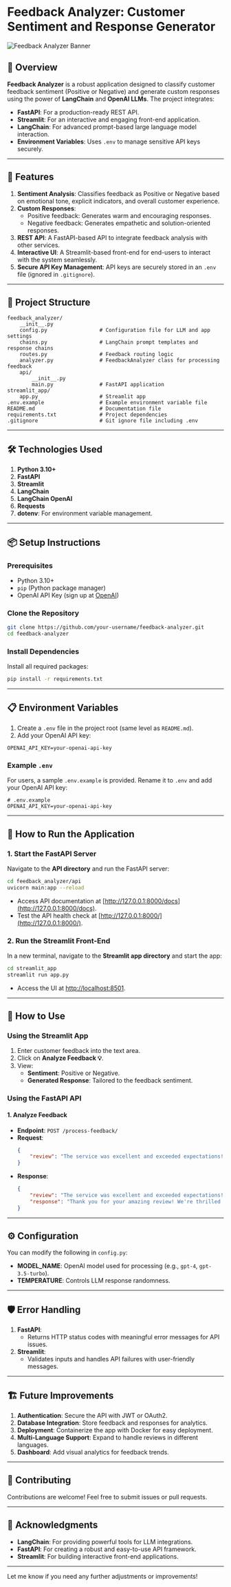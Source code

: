 # Feedback Analyzer: Customer Sentiment and Response Generator

![Feedback Analyzer Banner](https://via.placeholder.com/800x200.png?text=Feedback+Analyzer+%7C+Sentiment+Analysis+and+Response+Generation)

## 🌟 **Overview**
**Feedback Analyzer** is a robust application designed to classify customer feedback sentiment (Positive or Negative) and generate custom responses using the power of **LangChain** and **OpenAI LLMs**. The project integrates:
- **FastAPI**: For a production-ready REST API.
- **Streamlit**: For an interactive and engaging front-end application.
- **LangChain**: For advanced prompt-based large language model interaction.
- **Environment Variables**: Uses `.env` to manage sensitive API keys securely.


---

## 🚀 **Features**
1. **Sentiment Analysis**: Classifies feedback as Positive or Negative based on emotional tone, explicit indicators, and overall customer experience.
2. **Custom Responses**: 
   - Positive feedback: Generates warm and encouraging responses.
   - Negative feedback: Generates empathetic and solution-oriented responses.
3. **REST API**: A FastAPI-based API to integrate feedback analysis with other services.
4. **Interactive UI**: A Streamlit-based front-end for end-users to interact with the system seamlessly.
5. **Secure API Key Management**: API keys are securely stored in an `.env` file (ignored in `.gitignore`).

---

## 📂 **Project Structure**
```
feedback_analyzer/
    __init__.py
    config.py                 # Configuration file for LLM and app settings
    chains.py                 # LangChain prompt templates and response chains
    routes.py                 # Feedback routing logic
    analyzer.py               # FeedbackAnalyzer class for processing feedback
    api/
        __init__.py
        main.py               # FastAPI application
streamlit_app/
    app.py                    # Streamlit app
.env.example                  # Example environment variable file
README.md                     # Documentation file
requirements.txt              # Project dependencies
.gitignore                    # Git ignore file including .env
```

---

## 🛠️ **Technologies Used**
1. **Python 3.10+**
2. **FastAPI**
3. **Streamlit**
4. **LangChain**
5. **LangChain OpenAI**
6. **Requests**
7. **dotenv**: For environment variable management.

---

## 📦 **Setup Instructions**
### Prerequisites
- Python 3.10+
- `pip` (Python package manager)
- OpenAI API Key (sign up at [OpenAI](https://platform.openai.com/signup))

### Clone the Repository
```bash
git clone https://github.com/your-username/feedback-analyzer.git
cd feedback-analyzer
```

### Install Dependencies
Install all required packages:
```bash
pip install -r requirements.txt
```

---

## 📋 **Environment Variables**
1. Create a `.env` file in the project root (same level as `README.md`).
2. Add your OpenAI API key:
```plaintext
OPENAI_API_KEY=your-openai-api-key
```

### Example `.env`
For users, a sample `.env.example` is provided. Rename it to `.env` and add your OpenAI API key:
```plaintext
# .env.example
OPENAI_API_KEY=your-openai-api-key
```

---

## 🚀 **How to Run the Application**

### 1. Start the FastAPI Server
Navigate to the **API directory** and run the FastAPI server:
```bash
cd feedback_analyzer/api
uvicorn main:app --reload
```
- Access API documentation at [http://127.0.0.1:8000/docs](http://127.0.0.1:8000/docs).
- Test the API health check at [http://127.0.0.1:8000/](http://127.0.0.1:8000/).

### 2. Run the Streamlit Front-End
In a new terminal, navigate to the **Streamlit app directory** and start the app:
```bash
cd streamlit_app
streamlit run app.py
```
- Access the UI at [http://localhost:8501](http://localhost:8501).

---

## 📖 **How to Use**
### Using the Streamlit App
1. Enter customer feedback into the text area.
2. Click on **Analyze Feedback 💡**.
3. View:
   - **Sentiment**: Positive or Negative.
   - **Generated Response**: Tailored to the feedback sentiment.

### Using the FastAPI API
#### 1. Analyze Feedback
- **Endpoint**: `POST /process-feedback/`
- **Request**:
    ```json
    {
        "review": "The service was excellent and exceeded expectations!"
    }
    ```
- **Response**:
    ```json
    {
        "review": "The service was excellent and exceeded expectations!",
        "response": "Thank you for your amazing review! We're thrilled to hear..."
    }
    ```

---

## ⚙️ **Configuration**
You can modify the following in `config.py`:
- **MODEL_NAME**: OpenAI model used for processing (e.g., `gpt-4`, `gpt-3.5-turbo`).
- **TEMPERATURE**: Controls LLM response randomness.

---

## 🛡️ **Error Handling**
1. **FastAPI**:
   - Returns HTTP status codes with meaningful error messages for API issues.
2. **Streamlit**:
   - Validates inputs and handles API failures with user-friendly messages.

---

## 🏗️ **Future Improvements**
1. **Authentication**: Secure the API with JWT or OAuth2.
2. **Database Integration**: Store feedback and responses for analytics.
3. **Deployment**: Containerize the app with Docker for easy deployment.
4. **Multi-Language Support**: Expand to handle reviews in different languages.
5. **Dashboard**: Add visual analytics for feedback trends.

---

## 🤝 **Contributing**
Contributions are welcome! Feel free to submit issues or pull requests.

---

## 💬 **Acknowledgments**
- **LangChain**: For providing powerful tools for LLM integrations.
- **FastAPI**: For creating a robust and easy-to-use API framework.
- **Streamlit**: For building interactive front-end applications.

---

Let me know if you need any further adjustments or improvements!